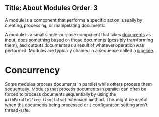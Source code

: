 Title: About Modules
Order: 3
---
A module is a component that performs a specific action, usually by creating, processing, or manipulating documents.

A module is a small single-purpose component that takes [documents](xref:documents-and-metadata) as input, does something based on those documents (possibly transforming them), and outputs documents as a result of whatever operation was performed. Modules are typically chained in a sequence called a [pipeline](xref:pipelines-and-modules).

# Concurrency

Some modules process documents in parallel while others process them sequentially. Modules that process documents in parallel can often be forced to process documents sequentially by using the `WithParallelExecution(false)` extension method. This might be useful when the documents being processed or a configuration setting aren't thread-safe.